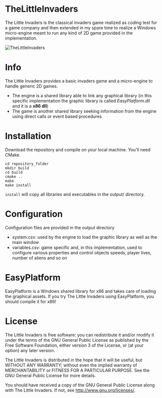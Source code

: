 TheLittleInvaders
=================

The Little Invaders is the classical invaders game realized as coding test for a game company and then extended in my spare time to realize a Windows micro-engine meant to run any kind of 2D game provided in the implementation.

![TheLittleInvaders](https://i.ibb.co/DRs7wL4/little-invaders.png)

Info
====

The Little Invaders provides a basic invaders game and a micro-engine to handle generic 2D games.
- The engine is a shared library able to link any graphical library (in this specific implementation the graphic library is called _EasyPlatform.dll_ and it is a **x86 dll**)
- The game is another shared library seeking information from the engine using direct calls or event based procedures

Installation
============

Download the repository and compile on your local machine. You'll need CMake.
```
cd repository_folder
mkdir build
cd build
cmake ..
make
make install
```

`install` will copy all libraries and executables in the output/ directory.

Configuration
=============

Configuration files are provided in the output directory
* system.csv: used by the engine to load the graphic library as well as the main window
* variables.csv: game specific and, in this implementation, used to configure various properties and control objects speeds, player lives, number of aliens and so on

EasyPlatform
============

EasyPlatform is a Windows shared library for x86 and takes care of loading the graphical assets.
If you try The Little Invaders using EasyPlatform, you should compile it for x86!

License
=======

The Little Invaders is free software: you can redistribute it and/or modify
it under the terms of the GNU General Public License as published by
the Free Software Foundation, either version 3 of the License, or
(at your option) any later version.

The Little Invaders is distributed in the hope that it will be useful,
but WITHOUT ANY WARRANTY; without even the implied warranty of
MERCHANTABILITY or FITNESS FOR A PARTICULAR PURPOSE.  See the
GNU General Public License for more details.

You should have received a copy of the GNU General Public License
along with The Little Invaders.  If not, see <http://www.gnu.org/licenses/>.
